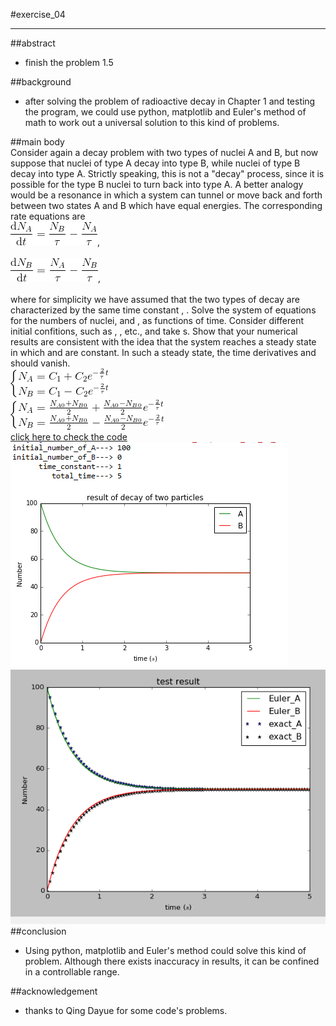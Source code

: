 #exercise_04   
***      
##abstract            
 * finish the problem 1.5  
     
##background     
 * after solving the problem of radioactive decay in Chapter 1 and testing the program, we could use python, matplotlib and Euler's method of math to work out a universal solution to this kind of problems.   
 
##main body    
Consider again a decay problem with two types of nuclei A and B, but now suppose that nuclei of type A decay into type B, while nuclei of type B decay into type A. Strictly speaking, this is not a "decay" process, since it is possible for the type B nuclei to turn back into type A. A better analogy would be a resonance in which a system can tunnel or move back and forth between two states A and B which have equal energies. The corresponding rate equations are   
![](https://github.com/humorson/computational_physics_N2014301020037/blob/master/exercise_04/687474703a2f2f6c617465782e636f6465636f67732e636f6d2f6769662e6c617465783f253543667261632537422535436d617468726d253742642537442532304e5f253742412537442537442537422535436d617468726d2537426425374425323074253744253344253543667261632537.gif),<br>   
![](https://github.com/humorson/computational_physics_N2014301020037/blob/master/exercise_04/687474703a2f2f6c617465782e636f6465636f67732e636f6d2f6769662e6c617465783f253543667261632537422535436d617468726d253742642537442532304e5f253742422537442537442537422535436d617468726d2537426425374425323074253744253344253543667261632537424e5f.gif),<br>    
where for simplicity we have assumed that the two types of decay are characterized by the same time constant , . Solve the system of equations for the numbers of nuclei,  and , as functions of time. Consider different initial confitions, such as , , etc., and take  s. Show that your numerical results are consistent with the idea that the system reaches a steady state in which  and  are constant. In such a steady state, the time derivatives  and should vanish.    
![](https://github.com/humorson/computational_physics_N2014301020037/blob/master/exercise_04/687474703a2f2f6c617465782e636f6465636f67732e636f6d2f6769662e6c617465783f2535436c656674253543253742253543626567696e2537426d61747269782537442532304e5f25374241253744253344435f2537423125374426706c75733b435f25374232253744652535452537422d2535.gif)     
![](https://github.com/humorson/computational_physics_N2014301020037/blob/master/exercise_04/687474703a2f2f6c617465782e636f6465636f67732e636f6d2f6769662e6c617465783f2535436c656674253543253742253543626567696e2537426d61747269782537442532304e5f25374241253744253344253543667261632537424e5f253742413025374426706c75733b4e5f253742423025.gif)      
[click here to check the code](https://github.com/humorson/computational_physics_N2014301020037/blob/master/exercise_04/problem1.5.py)  
![](https://github.com/humorson/computational_physics_N2014301020037/blob/master/exercise_04/20161007234948.png)    
![](https://github.com/humorson/computational_physics_N2014301020037/blob/master/exercise_04/20161007235947.png)   
##conclusion   
 * Using python, matplotlib and Euler's method could solve this kind of problem. Although there exists inaccuracy in
results, it can be confined in a controllable range.        

##acknowledgement   
 * thanks to Qing Dayue for some code's problems.




